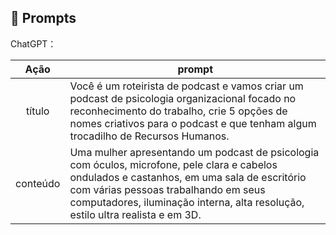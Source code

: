 ## 🧠 Prompts


ChatGPT：

|   Ação   | prompt                                                                                                                                                                                                                                                                         |
| :------: | ------------------------------------------------------------------------------------------------------------------------------------------------------------------------------------------------------------------------------------------------------------------------------ |
|  título  | Você é um roteirista de podcast e vamos criar um podcast de psicologia organizacional focado no reconhecimento do trabalho, crie 5 opções de nomes criativos para o podcast e que tenham algum trocadilho de Recursos Humanos.                                                        |
| conteúdo | Uma mulher apresentando um podcast de psicologia com óculos, microfone, pele clara e cabelos ondulados e castanhos, em uma sala de escritório com várias pessoas trabalhando em seus computadores, iluminação interna, alta resolução, estilo ultra realista e em 3D.  |

